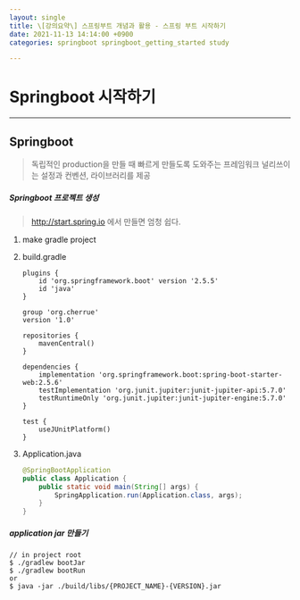 ```yaml
---
layout: single
title: \[강의요약\] 스프링부트 개념과 활용 - 스프링 부트 시작하기
date: 2021-11-13 14:14:00 +0900
categories: springboot springboot_getting_started study

---
```


# Springboot 시작하기

---

## Springboot

> 독립적인 production을 만들 때 빠르게 만들도록 도와주는 프레임워크
> 널리쓰이는 설정과 컨벤션, 라이브러리를 제공

##### Springboot 프로젝트 생성

> http://start.spring.io 에서 만들면 엄청 쉽다.

1. make gradle project

2. build.gradle

   ```
   plugins {
       id 'org.springframework.boot' version '2.5.5'
       id 'java'
   }
   
   group 'org.cherrue'
   version '1.0'
   
   repositories {
       mavenCentral()
   }
   
   dependencies {
       implementation 'org.springframework.boot:spring-boot-starter-web:2.5.6'
       testImplementation 'org.junit.jupiter:junit-jupiter-api:5.7.0'
       testRuntimeOnly 'org.junit.jupiter:junit-jupiter-engine:5.7.0'
   }
   
   test {
       useJUnitPlatform()
   }
   ```

3. Application.java

   ```java
   @SpringBootApplication
   public class Application {
       public static void main(String[] args) {
           SpringApplication.run(Application.class, args);
       }
   }
   ```

   

##### application jar 만들기

```shell
// in project root
$ ./gradlew bootJar
$ ./gradlew bootRun
or
$ java -jar ./build/libs/{PROJECT_NAME}-{VERSION}.jar
```